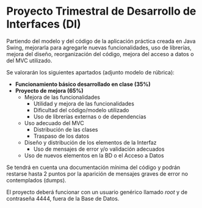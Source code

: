 # Proyecto Trimestral de Desarrollo de Interfaces (DI)

Partiendo del modelo y del código de la aplicación práctica creada en Java Swing, mejorarla para agregarle nuevas funcionalidades, uso de librerías, mejora del diseño, reorganización del código, mejora del acceso a datos o del MVC utilizado.

Se valorarán los siguientes apartados (adjunto modelo de rúbrica):
- **Funcionamiento básico desarrollado en clase (35%)**
- **Proyecto de mejora (65%)**
	- Mejora de las funcionalidades
		- Utilidad y mejora de las funcionalidades
		- Dificultad del código/modelo utilizado
		- Uso de librerías externas o de dependencias
	- Uso adecuado del MVC
		- Distribución de las clases
		- Traspaso de los datos
	- Diseño y distribución de los elementos de la Interfaz
		- Uso de mensajes de error y/o validación adecuados
	- Uso de nuevos elementos en la BD o el Acceso a Datos

Se tendrá en cuenta una documentación mínima del código y podrán restarse hasta 2 puntos por la aparición de mensajes graves de error no contemplados (dumps).

El proyecto deberá funcionar con un usuario genérico llamado *root* y de contraseña 4444, fuera de la Base de Datos.
